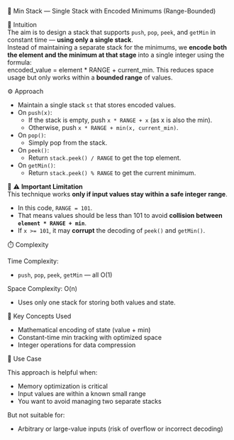🧱 Min Stack — Single Stack with Encoded Minimums (Range-Bounded)

🧠 Intuition  
The aim is to design a stack that supports `push`, `pop`, `peek`, and `getMin` in constant time — **using only a single stack**.  
Instead of maintaining a separate stack for the minimums, we **encode both the element and the minimum at that stage** into a single integer using the formula:  
encoded_value = element * RANGE + current_min.
This reduces space usage but only works within a **bounded range** of values.

⚙️ Approach  

- Maintain a single stack `st` that stores encoded values.
- On `push(x)`:
  - If the stack is empty, push `x * RANGE + x` (as x is also the min).
  - Otherwise, push `x * RANGE + min(x, current_min)`.
- On `pop()`:
  - Simply pop from the stack.
- On `peek()`:
  - Return `stack.peek() / RANGE` to get the top element.
- On `getMin()`:
  - Return `stack.peek() % RANGE` to get the current minimum.

📛 ⚠️ **Important Limitation**  
This technique works **only if input values stay within a safe integer range**.  
- In this code, `RANGE = 101`.  
- That means values should be less than 101 to avoid **collision between `element * RANGE + min`**.
- If `x >= 101`, it may **corrupt** the decoding of `peek()` and `getMin()`.

⏱️ Complexity  

Time Complexity:  
- `push`, `pop`, `peek`, `getMin` — all O(1)

Space Complexity: O(n)  
- Uses only one stack for storing both values and state.

🧩 Key Concepts Used

- Mathematical encoding of state (value + min)
- Constant-time min tracking with optimized space
- Integer operations for data compression

📌 Use Case

This approach is helpful when:
- Memory optimization is critical
- Input values are within a known small range
- You want to avoid managing two separate stacks

But not suitable for:
- Arbitrary or large-value inputs (risk of overflow or incorrect decoding)

